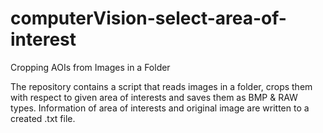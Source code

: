 # computerVision-select-area-of-interest
Cropping AOIs from Images in a Folder

The repository contains a script that reads images in a folder, crops them with respect to given area of interests and saves them as BMP & RAW types. Information of area of interests and original image are written to a created .txt file.
